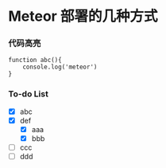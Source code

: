 # Meteor 部署的几种方式

### 代码高亮
```
function abc(){
    console.log('meteor')
}
```
### To-do List
- [x] abc
- [x] def
  - [x] aaa
  - [x] bbb
- [ ] ccc
- [ ] ddd
